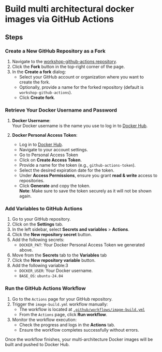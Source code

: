 # Build multi architectural docker images via GitHub Actions

## Steps

### Create a New GitHub Repository as a Fork

1. Navigate to the [workshop-github-actions repository](https://github.com/ArmDeveloperEcosystem/workshop-github-actions/).
2. Click the **Fork** button in the top-right corner of the page.
3. In the **Create a fork** dialog:
    - Select your GitHub account or organization where you want to create the fork.
    - Optionally, provide a name for the forked repository (default is `workshop-github-actions`).
    - Click **Create fork**.

### Retrieve Your Docker Username and Password

1. **Docker Username**:  
    Your Docker username is the name you use to log in to [Docker Hub](https://hub.docker.com/).

2. **Docker Personal Access Token**:  
    - Log in to [Docker Hub](https://hub.docker.com/).
    - Navigate to your account settings.
    - Go to Personal Access Token
    - Click on **Create Access Token**.
    - Provide a name for the token (e.g., `github-actions-token`).
    - Select the desired expiration date for the token.
    - Under **Access Permissions**, ensure you grant **read & write** access to repositories.
    - Click **Generate** and copy the token.  
    **Note**: Make sure to save the token securely as it will not be shown again.

### Add Variables to GitHub Actions

1. Go to your GitHub repository.
2. Click on the **Settings** tab.
3. In the left sidebar, select **Secrets and variables** > **Actions**.
4. Click the **New repository secret** button.
5. Add the following secrets:
    - `DOCKER_PAT`: Your Docker Personal Access Token we generated above.
6. Move from the **Secrets** tab to the **Variables** tab
7. Click the **New repository variable** button.
8. Add the following variable:3
    - `DOCKER_USER`: Your Docker username.
    - `BASE_OS`: `ubuntu-24.04`

### Run the GitHub Actions Workflow

1. Go to the `Actions` page for your GitHub repository.
2. Trigger the `image-build.yml` workflow manually:
    - The workflow is located at [`.github/workflows/image-build.yml`](.github/workflows/image-build.yml)
    - From the `Actions` page, click **Run workflow**.
3. Monitor the workflow execution:
    - Check the progress and logs in the **Actions** tab.
    - Ensure the workflow completes successfully without errors.

Once the workflow finishes, your multi-architecture Docker images will be built and pushed to Docker Hub.
